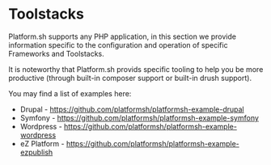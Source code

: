 # Toolstacks
Platform.sh supports any PHP application, in this section we provide information specific
to the configuration and operation of specific Frameworks and Toolstacks.

It is noteworthy that Platform.sh provids specific tooling to help you be more productive
(through built-in composer support or built-in drush support).

You may find a list of examples here:

* Drupal - https://github.com/platformsh/platformsh-example-drupal
* Symfony - https://github.com/platformsh/platformsh-example-symfony
* Wordpress - https://github.com/platformsh/platformsh-example-wordpress
* eZ Platform - https://github.com/platformsh/platformsh-example-ezpublish

